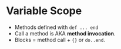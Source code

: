 # Variable Scope 

- Methods defined with `def ... end`
- Call a method is AKA **method invocation**. 
- Blocks = method call + `{}` or `do..end`. 